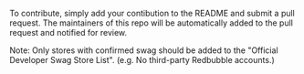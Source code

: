 To contribute, simply add your contibution to the README and submit a pull request. The maintainers of this repo will be automatically added to the pull request and notified for review.

Note: Only stores with confirmed swag should be added to the "Official Developer Swag Store List". (e.g. No third-party Redbubble accounts.)
